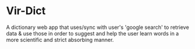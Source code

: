# Vir-Dict
A dictionary web app that uses/sync with user's 'google search' to retrieve data &amp; use those in order to suggest and help the user learn words in a more scientific and strict absorbing manner.
